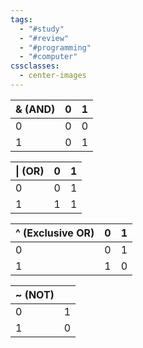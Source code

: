 ```yaml
---
tags:
  - "#study"
  - "#review"
  - "#programming"
  - "#computer"
cssclasses:
  - center-images
---
```


| & (AND) | 0   | 1   |
| ------- | --- | --- |
| 0       | 0   | 0   |
| 1       | 0   | 1   |

| \| (OR) | 0   | 1   |
| ------- | --- | --- |
| 0       | 0   | 1   |
| 1       | 1   | 1   |

| ^ (Exclusive OR) | 0   | 1   |
| ---------------- | --- | --- |
| 0                | 0   | 1   |
| 1                | 1   | 0   |

| ~ (NOT) |     |
| ------- | --- |
| 0       | 1   |
| 1       | 0   |
